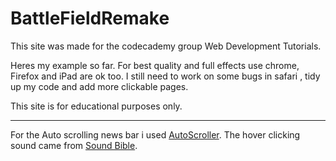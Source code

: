 BattleFieldRemake
=================
This site was made for the codecademy group Web Development Tutorials.

Heres my example so far. For best quality and full effects use chrome, Firefox and iPad are ok too. I still need to work on some bugs in safari , tidy up my code and add more clickable pages.

This site is for educational purposes only.

-------------------------------------------------------------------------- 

For the Auto scrolling news bar i used [AutoScroller](http://archive.plugins.jquery.com/project/autoScroller).
The hover clicking sound came from [Sound Bible](http://soundbible.com/).
